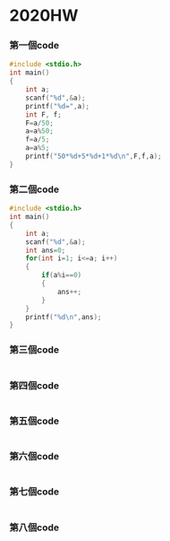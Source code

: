 # 2020HW

### 第一個code
```c
#include <stdio.h>
int main()
{
	int a;
	scanf("%d",&a);
	printf("%d=",a);
	int F, f;
	F=a/50;
	a=a%50;
	f=a/5;
	a=a%5;
	printf("50*%d+5*%d+1*%d\n",F,f,a);
}
```

### 第二個code
```c
#include <stdio.h>
int main()
{
	int a;
	scanf("%d",&a);
	int ans=0;
	for(int i=1; i<=a; i++)
	{
		if(a%i==0)
		{
			ans++;
		}
	}
	printf("%d\n",ans);
}
```

### 第三個code
```c
```

### 第四個code
```c
```

### 第五個code
```c
```

### 第六個code
```c
```

### 第七個code
```c
```

### 第八個code
```c
```

